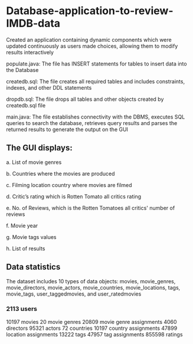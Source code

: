 # Database-application-to-review-IMDB-data
Created an application containing dynamic components which were updated continuously as users made choices, allowing them to modify results interactively

populate.java: The file has INSERT statements for tables to insert data into the Database

createdb.sql: The file creates all required tables and includes constraints, indexes, and other DDL statements

dropdb.sql: The file drops all tables and other objects created by createdb.sql file

main.java: The file establishes connectivity with the DBMS, executes SQL queries to search the database, retrieves query results and parses the returned results to generate the output on the GUI

## The GUI displays:
a. List of movie genres

b. Countries where the movies are produced

c. Filming location country where movies are filmed

d. Critic’s rating which is Rotten Tomato all critics rating

e. No. of Reviews, which is the Rotten Tomatoes all critics' number of reviews

f. Movie year

g. Movie tags values

h. List of results

## Data statistics
The dataset includes 10 types of data objects: movies, movie_genres, movie_directors, movie_actors, movie_countries, movie_locations, tags, movie_tags, user_taggedmovies, and user_ratedmovies

### 2113 users
10197 movies
20 movie genres
20809 movie genre assignments
4060 directors
95321 actors
72 countries
10197 country assignments
47899 location assignments
13222 tags
47957 tag assignments
855598 ratings

